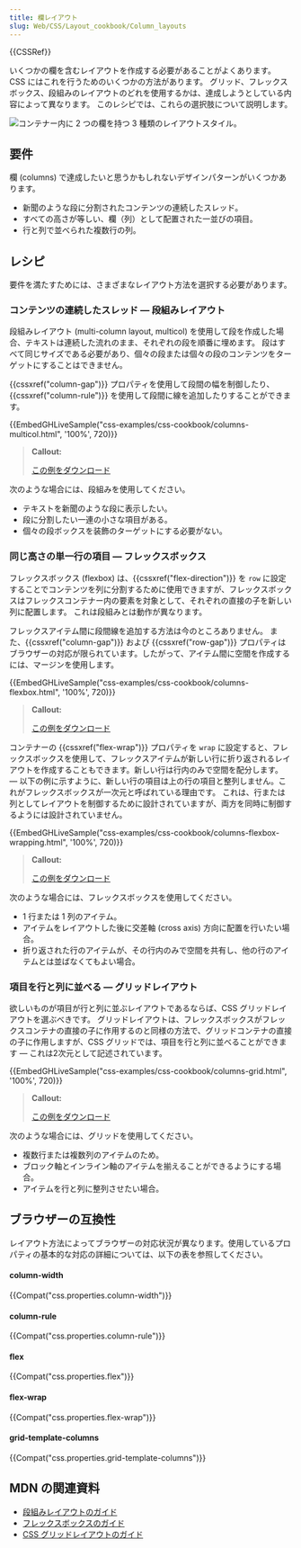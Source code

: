 ```yaml
---
title: 欄レイアウト
slug: Web/CSS/Layout_cookbook/Column_layouts
---
```

{{CSSRef}}

いくつかの欄を含むレイアウトを作成する必要があることがよくあります。 CSS にはこれを行うためのいくつかの方法があります。 グリッド、フレックスボックス、段組みのレイアウトのどれを使用するかは、達成しようとしている内容によって異なります。 このレシピでは、これらの選択肢について説明します。

![コンテナー内に 2 つの欄を持つ 3 種類のレイアウトスタイル。](cookbook-multiple-columns.png)

## 要件

欄 (columns) で達成したいと思うかもしれないデザインパターンがいくつかあります。

- 新聞のような段に分割されたコンテンツの連続したスレッド。
- すべての高さが等しい、欄（列）として配置された一並びの項目。
- 行と列で並べられた複数行の列。

## レシピ

要件を満たすためには、さまざまなレイアウト方法を選択する必要があります。

### コンテンツの連続したスレッド — 段組みレイアウト

段組みレイアウト (multi-column layout, multicol) を使用して段を作成した場合、テキストは連続した流れのまま、それぞれの段を順番に埋めます。 段はすべて同じサイズである必要があり、個々の段または個々の段のコンテンツをターゲットにすることはできません。

{{cssxref("column-gap")}} プロパティを使用して段間の幅を制御したり、{{cssxref("column-rule")}} を使用して段間に線を追加したりすることができます。

{{EmbedGHLiveSample("css-examples/css-cookbook/columns-multicol.html", '100%', 720)}}

> **Callout:**
>
> [この例をダウンロード](https://github.com/mdn/css-examples/blob/master/css-cookbook/columns-multicol--download.html)

次のような場合には、段組みを使用してください。

- テキストを新聞のような段に表示したい。
- 段に分割したい一連の小さな項目がある。
- 個々の段ボックスを装飾のターゲットにする必要がない。

### 同じ高さの単一行の項目 — フレックスボックス

フレックスボックス (flexbox) は、{{cssxref("flex-direction")}} を `row` に設定することでコンテンツを列に分割するために使用できますが、フレックスボックスはフレックスコンテナー内の要素を対象として、それぞれの直接の子を新しい列に配置します。 これは段組みとは動作が異なります。

フレックスアイテム間に段間線を追加する方法は今のところありません。 また、{{cssxref("column-gap")}} および {{cssxref("row-gap")}} プロパティはブラウザーの対応が限られています。したがって、アイテム間に空間を作成するには、マージンを使用します。

{{EmbedGHLiveSample("css-examples/css-cookbook/columns-flexbox.html", '100%', 720)}}

> **Callout:**
>
> [この例をダウンロード](https://github.com/mdn/css-examples/blob/master/css-cookbook/columns-flexbox--download.html)

コンテナーの {{cssxref("flex-wrap")}} プロパティを `wrap` に設定すると、フレックスボックスを使用して、フレックスアイテムが新しい行に折り返されるレイアウトを作成することもできます。新しい行は行内のみで空間を配分します。 — 以下の例に示すように、新しい行の項目は上の行の項目と整列しません。これがフレックスボックスが一次元と呼ばれている理由です。 これは、行または列としてレイアウトを制御するために設計されていますが、両方を同時に制御するようには設計されていません。

{{EmbedGHLiveSample("css-examples/css-cookbook/columns-flexbox-wrapping.html", '100%', 720)}}

> **Callout:**
>
> [この例をダウンロード](https://github.com/mdn/css-examples/blob/master/css-cookbook/columns-flexbox-wrapping--download.html)

次のような場合には、フレックスボックスを使用してください。

- 1 行または 1 列のアイテム。
- アイテムをレイアウトした後に交差軸 (cross axis) 方向に配置を行いたい場合。
- 折り返された行のアイテムが、その行内のみで空間を共有し、他の行のアイテムとは並ばなくてもよい場合。

### 項目を行と列に並べる — グリッドレイアウト

欲しいものが項目が行と列に並ぶレイアウトであるならば、CSS グリッドレイアウトを選ぶべきです。 グリッドレイアウトは、フレックスボックスがフレックスコンテナの直接の子に作用するのと同様の方法で、グリッドコンテナの直接の子に作用しますが、CSS グリッドでは、項目を行と列に並べることができます — これは2次元として記述されています。

{{EmbedGHLiveSample("css-examples/css-cookbook/columns-grid.html", '100%', 720)}}

> **Callout:**
>
> [この例をダウンロード](https://github.com/mdn/css-examples/blob/master/css-cookbook/columns-grid--download.html)

次のような場合には、グリッドを使用してください。

- 複数行または複数列のアイテムのため。
- ブロック軸とインライン軸のアイテムを揃えることができるようにする場合。
- アイテムを行と列に整列させたい場合。

## ブラウザーの互換性

レイアウト方法によってブラウザーの対応状況が異なります。使用しているプロパティの基本的な対応の詳細については、以下の表を参照してください。

#### column-width

{{Compat("css.properties.column-width")}}

#### column-rule

{{Compat("css.properties.column-rule")}}

#### flex

{{Compat("css.properties.flex")}}

#### flex-wrap

{{Compat("css.properties.flex-wrap")}}

#### grid-template-columns

{{Compat("css.properties.grid-template-columns")}}

## MDN の関連資料

- [段組みレイアウトのガイド](/ja/docs/Web/CSS/CSS_Columns)
- [フレックスボックスのガイド](/ja/docs/Web/CSS/CSS_Flexible_Box_Layout)
- [CSS グリッドレイアウトのガイド](/ja/docs/Web/CSS/CSS_Grid_Layout)
